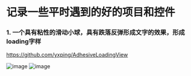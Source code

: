 # 记录一些平时遇到的好的项目和控件

### 1. 一个具有粘性的滑动小球，具有跌落反弹形成文字的效果，形成loading字样
https://github.com/yxping/AdhesiveLoadingView

![image](https://raw.githubusercontent.com/yxping/AdhesiveLoadingView/master/half1.gif) ![image](https://raw.githubusercontent.com/yxping/AdhesiveLoadingView/master/half2.gif)

